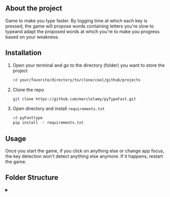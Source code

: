 ## About the project
Game to make you type faster. By logging time at which each key is pressed, the game will propose words containing letters you're slow to typeand adapt the proposed words at which you're to make you progress based on your weakness.





## Installation

1. Open your terminal and go to the directory (folder) you want to store the project
   ```sh
   cd your/favorite/directory/to/clone/cool/github/projects
   ```
2. Clone the repo
   ```sh
   git clone https://github.com/marclelamy/pyTypeFast.git
   ```
3. Open directory and install `requirements.txt`
   ```sh
   cd pyFasttype
   pip install -r requirements.txt
   ```




## Usage
Once you start the game, if you click on anything else or change app focus, the key detection won't detect anything else anymore. If it happens, restart the game.


## Folder Structure
<details>
<summary></summary>

   .
   ├── data                
   │   ├── queries             # Queries to pull and analyze data from the database
   │   └── text                # Text files used to propose words during the games

   ├── src                     # Source files
   │   ├── detect_keys.py              
   │   ├── display.py              
   │   ├── log_data.py             
   │   ├── score.py            # 

</details> 


